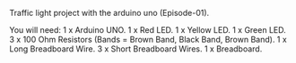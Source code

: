 Traffic light project with the arduino uno (Episode-01).

You will need:
1 x Arduino UNO.
1 x Red LED.
1 x Yellow LED.
1 x Green LED.
3 x 100 Ohm Resistors (Bands = Brown Band, Black Band, Brown Band).
1 x Long Breadboard Wire.
3 x Short Breadboard Wires.
1 x Breadboard.
